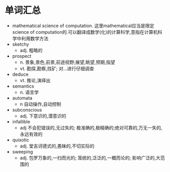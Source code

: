 # 单词汇总

- mathematical science of computation. 这里mathematical应当是限定science of computation的.可以翻译成数学(化)的计算科学,意指在计算机科学中利用数学方法
- sketchy
  - adj. 粗略的
- prospect
  - n. 景象,景色,前景,前途视野;展望,眺望,预期,指望
  - vt. 勘探,勘察,找矿; 对...进行仔细调查
- deduce
  - vt. 推论,演绎出
- semantics
  - n. 语言学
- automata
  - n 自动操作,自动控制
- subconscious
  - adj. 下意识的,潜意识的
- infallible
  - adj 不会犯错误的,无过失的; 极准确的,极精确的;绝对可靠的,万无一失的,永远有效的
- quixotic
  - adj. 堂吉诃德式的,愚昧的,不切实际的
- sweeping
  - adj. 包罗万象的,一扫而光的; 笼统的,泛泛的,一概而论的; 影响广泛的,大范围的
